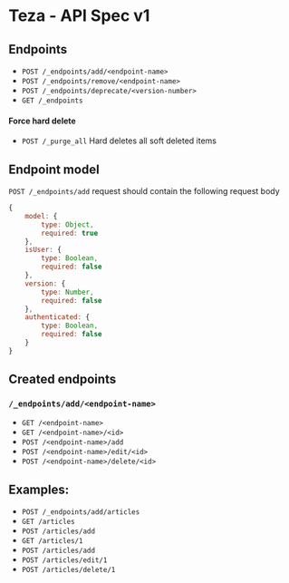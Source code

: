 # Teza - API Spec v1

## Endpoints

- `POST /_endpoints/add/<endpoint-name>`
- `POST /_endpoints/remove/<endpoint-name>`
- `POST /_endpoints/deprecate/<version-number>`
- `GET /_endpoints`

#### Force hard delete

- `POST /_purge_all`
   Hard deletes all soft deleted items

## Endpoint model

`POST /_endpoints/add` request should contain the following request body

```javascript
{
	model: {
		type: Object,
		required: true
	},
	isUser: {
		type: Boolean,
		required: false
	},
	version: {
		type: Number,
		required: false
	},
	authenticated: {
		type: Boolean,
		required: false
	}
}
```

## Created endpoints

### `/_endpoints/add/<endpoint-name>`

- `GET /<endpoint-name>`
- `GET /<endpoint-name>/<id>`
- `POST /<endpoint-name>/add`
- `POST /<endpoint-name>/edit/<id>`
- `POST /<endpoint-name>/delete/<id>`

## Examples:

- `POST /_endpoints/add/articles`
- `GET /articles`
- `POST /articles/add`
- `GET /articles/1`
- `POST /articles/add`
- `POST /articles/edit/1`
- `POST /articles/delete/1`
